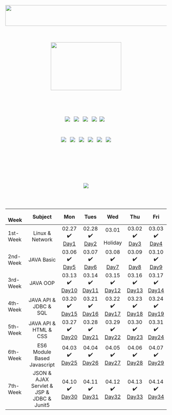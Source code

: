 <div align="center">

<!--<img src="https://capsule-render.vercel.app/api?type=waving&color=F7E600&height=230&section=header&text=MSA%20Full-Stack%20Course&fontSize=55&animation=fadeIn&fontColor=5f5f5f" />-->

<!--<a href="#" target="_blank"><img src="https://user-images.githubusercontent.com/122321793/228085614-f7ce4605-6a97-489e-8373-90f11de6d903.png" style="width: 190px; height:190px;"></a>-->

<br>




<img src="https://user-images.githubusercontent.com/122321793/232190358-799752dc-7135-425f-ba54-c3015ba004a9.png" style="width: 550px; height:65px;"/>  


<br>
<br>
<br>
<br>

<img src="https://user-images.githubusercontent.com/122321793/228359715-9290342d-455e-43c8-8e4b-aa86cfdd6bf2.gif" style="width: 220px; height:150px;">
  
<br>
<br>
<br>
<br>
<br>



 <img src="https://img.shields.io/badge/javascript-F7DF1E?style=for-the-badge&logo=javascript&logoColor=black"> &nbsp; 
 <img src="https://img.shields.io/badge/html-E34F26?style=for-the-badge&logo=html5&logoColor=white"> &nbsp; 
 <img src="https://img.shields.io/badge/css-1572B6?style=for-the-badge&logo=css3&logoColor=white"> &nbsp; 
 <img src="https://img.shields.io/badge/github-181717?style=for-the-badge&logo=github&logoColor=white">&nbsp;
  <img src="https://img.shields.io/badge/vue.js-4FC08D?style=for-the-badge&logo=vue.js&logoColor=white"> &nbsp;
  
  <br>
  
  
 <img src="https://img.shields.io/badge/JAVA-007396?style=for-the-badge&logo=java&logoColor=white"> &nbsp; 
 <img src="https://img.shields.io/badge/mysql-4479A1?style=for-the-badge&logo=mysql&logoColor=white"> &nbsp;
  <img src="https://img.shields.io/badge/spring-6DB33F?style=for-the-badge&logo=spring&logoColor=white"> &nbsp; 
  <img src="https://img.shields.io/badge/springboot-6DB33F?style=for-the-badge&logo=springboot&logoColor=white"> &nbsp; 
  <img src="https://img.shields.io/badge/linux-FCC624?style=for-the-badge&logo=linux&logoColor=black"> &nbsp; 
  <img src="https://img.shields.io/badge/apache tomcat-F8DC75?style=for-the-badge&logo=apachetomcat&logoColor=white">
  
  
 
  <br><br>
  
  ##
  
  <br><br>
   
  
  <img src="https://user-images.githubusercontent.com/122321793/232193571-a9b52bcc-85b8-481a-a3ba-a185924c9367.png" /> 
 
 <br><br>

|  &nbsp;   &nbsp; Week | Subject | Mon | Tues | Wed | Thu | Fri | 
| :--- | :---: | :---: | :---: | :---: | :---: | :---: | 
| 1st-Week | Linux & Network | 02.27 <br> ✔️<br> <a href="https://github.com/num1dev/T.I.L/blob/main/1st-Week/2023.02.27/2023.02.27.TIL.md">Day1</a> | 02.28 <br> ✔️ <br> <a href="https://github.com/num1dev/T.I.L/blob/main/1st-Week/2023.02.28/2023.02.28.TIL.md">Day2</a> | 03.01 <br><br> Holiday | 03.02 <br>✔️ <br><a href="https://github.com/num1dev/T.I.L/blob/main/1st-Week/2023.03.02/2023.03.02.TIL.md">Day3</a> | 03.03 <br>✔️<br> <a href="https://github.com/num1dev/T.I.L/blob/main/1st-Week/2023.03.03/2023.03.03.TIL.md">Day4</a> |
| 2nd-Week | JAVA Basic | 03.06 <br>✔️<br> <a href="https://github.com/num1dev/T.I.L/blob/main/2nd-Week/2023.03.06/2023.03.06.TIL.md">Day5</a> | 03.07 <br>✔️<br><a href="https://github.com/num1dev/T.I.L/blob/main/2nd-Week/2023.03.07/2023.03.07.TIL.md">Day6</a> | 03.08 <br>✔️<br> <a href="https://github.com/num1dev/T.I.L/blob/main/2nd-Week/2023.03.08/2023.03.08.TIL.md">Day7</a> | 03.09 <br>✔️<br> <a href="https://github.com/num1dev/T.I.L/blob/main/2nd-Week/2023.03.09/2023.03.09.TIL.md">Day8</a> | 03.10 <br>✔️ <br><a href="https://github.com/num1dev/T.I.L/blob/main/2nd-Week/2023.03.10/2023.03.10.TIL.md">Day9</a> | 
| 3rd-Week | JAVA OOP | 03.13 <br>✔️<br> <a href="https://github.com/num1dev/T.I.L/blob/main/3rd-Week/2023.03.13/2023.03.13.TIL.md">Day10</a> | 03.14 <br>✔️<br><a href="https://github.com/num1dev/T.I.L/blob/main/3rd-Week/2023.03.14/2023.03.14.TIL.md">Day11</a> | 03.15 <br>✔️<br><a href="https://github.com/num1dev/T.I.L/blob/main/3rd-Week/2023.03.15/2023.03.15.TIL.md">Day12</a> | 03.16 <br>✔️<br><a href="https://github.com/num1dev/T.I.L/blob/main/3rd-Week/2023.03.16/2023.03.16.TIL.md">Day13</a> | 03.17 <br>✔️<br><a href="https://github.com/num1dev/T.I.L/blob/main/3rd-Week/2023.03.17/2023.03.17.TIL.md">Day14</a> | 
| 4th-Week | JAVA API & JDBC & SQL  | 03.20 <br>✔️<br> <a href="https://github.com/num1dev/T.I.L/blob/main/4th-Week/2023.03.20/2023.03.20.TIL.md">Day15</a> |  03.21 <br>✔️<br> <a href="https://github.com/num1dev/T.I.L/blob/main/4th-Week/2023.03.21/2023.03.21.TIL.md">Day16</a> | 03.22 <br>✔️<br> <a href="https://github.com/num1dev/T.I.L/blob/main/4th-Week/2023.03.22/2023.03.22.TIL.md">Day17</a> | 03.23 <br>✔️<br> <a href="https://github.com/num1dev/T.I.L/blob/main/4th-Week/2023.03.23/2023.03.23.TIL.md">Day18</a> | 03.24 <br>✔️<br> <a href="https://github.com/num1dev/T.I.L/blob/main/4th-Week/2023.03.24/2023.03.24.TIL.md">Day19</a> | 
| 5th-Week | JAVA API & HTML & CSS | 03.27 <br>✔️<br> <a href="https://github.com/num1dev/T.I.L/blob/main/5th-Week/2023.03.27/2023.03.27.TIL.md">Day20</a> | 03.28 <br>✔️ <br><a href="https://github.com/num1dev/T.I.L/blob/main/5th-Week/2023.03.28/2023.03.28.TIL.md">Day21</a> | 03.29 <br>✔️<br> <a href="https://github.com/num1dev/T.I.L/blob/main/5th-Week/2023.03.29/2023.03.29.TIL.md">Day22</a> | 03.30 <br>✔️<br> <a href="https://github.com/num1dev/T.I.L/blob/main/5th-Week/2023.03.30/2023.03.30.TIL.md">Day23</a> | 03.31 <br>✔️<br> <a href="https://github.com/num1dev/T.I.L/blob/main/5th-Week/2023.03.31/2023.03.31.TIL.md">Day24</a> | 
| 6th-Week | ES6 Module Based Javascript | 04.03 <br>✔️<br> <a href="#">Day25</a> | 04.04 <br>✔️<br> <a href="#">Day26</a> | 04.05 <br>✔️ <br><a href="#">Day27</a> | 04.06 <br>✔️<br> <a href="#">Day28</a> | 04.07 <br>✔️<br> <a href="#">Day29</a> |
| 7th-Week | JSON & AJAX <br> Servlet & JSP & JDBC & Junit5 | 04.10 <br>✔️<br> <a href="https://github.com/num1dev/T.I.L/blob/main/7th-Week/2023.04.10/2023.04.10.TIL.md">Day30</a> | 04.11 <br>✔️<br> <a href="https://github.com/num1dev/T.I.L/blob/main/7th-Week/2023.04.11/2023.04.11.TIL.md">Day31</a> | 04.12 <br>✔️<br> <a href="https://github.com/num1dev/T.I.L/blob/main/7th-Week/2023.04.12/2023.04.12.TIL.md">Day32</a> | 04.13 <br>✔️<br> <a href="https://github.com/num1dev/T.I.L/blob/main/7th-Week/2023.04.13/2023.04.13.TIL.md">Day33</a> | 04.14 <br>✔️<br> <a href="https://github.com/num1dev/T.I.L/blob/main/7th-Week/2023.04.14/2023.04.14.TIL.md">Day34</a> |


